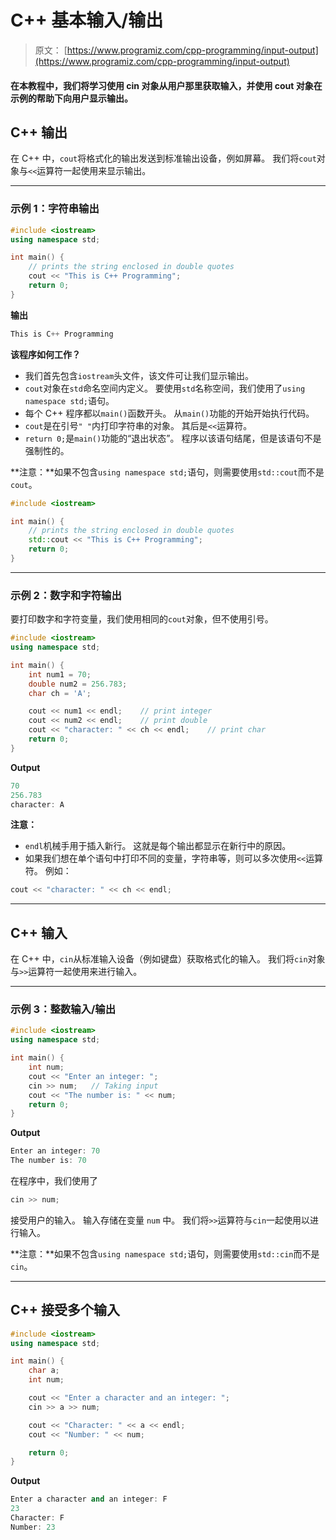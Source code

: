 # C++ 基本输入/输出

> 原文： [https://www.programiz.com/cpp-programming/input-output](https://www.programiz.com/cpp-programming/input-output)

#### 在本教程中，我们将学习使用 cin 对象从用户那里获取输入，并使用 cout 对象在示例的帮助下向用户显示输出。

## C++ 输出

在 C++ 中，`cout`将格式化的输出发送到标准输出设备，例如屏幕。 我们将`cout`对象与`<<`运算符一起使用来显示输出。

* * *

### 示例 1：字符串输出

```cpp
#include <iostream>
using namespace std;

int main() {
    // prints the string enclosed in double quotes
    cout << "This is C++ Programming";
    return 0;
} 
```

**输出**

```cpp
This is C++ Programming 
```

**该程序如何工作？**

*   我们首先包含`iostream`头文件，该文件可让我们显示输出。
*   `cout`对象在`std`命名空间内定义。 要使用`std`名称空间，我们使用了`using namespace std;`语句。
*   每个 C++ 程序都以`main()`函数开头。 从`main()`功能的开始开始执行代码。
*   `cout`是在引号`" "`内打印字符串的对象。 其后是`<<`运算符。
*   `return 0;`是`main()`功能的“退出状态”。 程序以该语句结尾，但是该语句不是强制性的。

**注意：**如果不包含`using namespace std;`语句，则需要使用`std::cout`而不是`cout`。

```cpp
#include <iostream>

int main() {
    // prints the string enclosed in double quotes
    std::cout << "This is C++ Programming";
    return 0;
} 
```

* * *

### 示例 2：数字和字符输出

要打印数字和字符变量，我们使用相同的`cout`对象，但不使用引号。

```cpp
#include <iostream>
using namespace std;

int main() {
    int num1 = 70;
    double num2 = 256.783;
    char ch = 'A';

    cout << num1 << endl;    // print integer
    cout << num2 << endl;    // print double
    cout << "character: " << ch << endl;    // print char
    return 0;
} 
```

**Output**

```cpp
70
256.783
character: A 
```

**注意：**

*   `endl`机械手用于插入新行。 这就是每个输出都显示在新行中的原因。
*   如果我们想在单个语句中打印不同的变量，字符串等，则可以多次使用`<<`运算符。 例如：

```cpp
cout << "character: " << ch << endl;
```

* * *

## C++ 输入

在 C++ 中，`cin`从标准输入设备（例如键盘）获取格式化的输入。 我们将`cin`对象与`>>`运算符一起使用来进行输入。

* * *

### 示例 3：整数输入/输出

```cpp
#include <iostream>
using namespace std;

int main() {
    int num;
    cout << "Enter an integer: ";
    cin >> num;   // Taking input
    cout << "The number is: " << num;
    return 0;
} 
```

**Output**

```cpp
Enter an integer: 70
The number is: 70 
```

在程序中，我们使用了

```cpp
cin >> num; 
```

接受用户的输入。 输入存储在变量 `num` 中。 我们将`>>`运算符与`cin`一起使用以进行输入。

**注意：**如果不包含`using namespace std;`语句，则需要使用`std::cin`而不是`cin`。

* * *

## C++ 接受多个输入

```cpp
#include <iostream>
using namespace std;

int main() {
    char a;
    int num;

    cout << "Enter a character and an integer: ";
    cin >> a >> num;

    cout << "Character: " << a << endl;
    cout << "Number: " << num;

    return 0;
} 
```

**Output**

```cpp
Enter a character and an integer: F
23
Character: F
Number: 23 
```